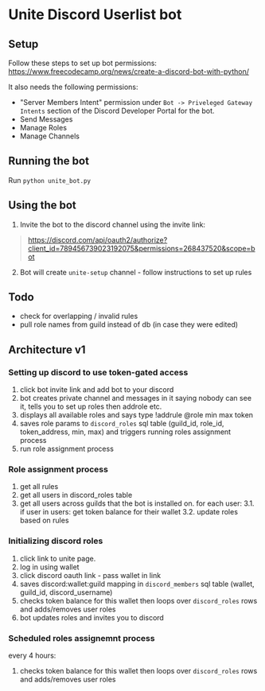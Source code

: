 # Unite Discord Userlist bot

## Setup
Follow these steps to set up bot permissions:
https://www.freecodecamp.org/news/create-a-discord-bot-with-python/

It also needs the following permissions:
* "Server Members Intent" permission under `Bot -> Priveleged Gateway Intents` section of the Discord Developer Portal for the bot.
* Send Messages
* Manage Roles
* Manage Channels


## Running the bot
Run `python unite_bot.py`


## Using the bot
1. Invite the bot to the discord channel using the invite link:
> https://discord.com/api/oauth2/authorize?client_id=789456739023192075&permissions=268437520&scope=bot

2. Bot will create `unite-setup` channel - follow instructions to set up rules



## Todo
* check for overlapping / invalid rules
* pull role names from guild instead of db (in case they were edited)


## Architecture v1

### Setting up discord to use token-gated access
1. click bot invite link and add bot to your discord
2. bot creates private channel and messages in it saying nobody can see it, tells you to set up roles then addrole etc.
3. displays all available roles and says type !addrule @role min max token
4. saves role params to `discord_roles` sql table (guild_id, role_id, token_address, min, max) and triggers running roles assignment process
5. run role assignment process

### Role assignment process
1. get all rules
2. get all users in discord_roles table
3. get all users across guilds that the bot is installed on. for each user:
3.1. if user in users: get token balance for their wallet
3.2. update roles based on rules

### Initializing discord roles
1. click link to unite page.
2. log in using wallet
3. click discord oauth link - pass wallet in link 
4. saves discord:wallet:guild mapping in `discord_members` sql table (wallet, guild_id, discord_username)
5. checks token balance for this wallet then loops over `discord_roles` rows and adds/removes user roles
6. bot updates roles and invites you to discord

### Scheduled roles assignemnt process
every 4 hours:
1. checks token balance for this wallet then loops over `discord_roles` rows and adds/removes user roles





